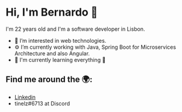 # Hi, I'm Bernardo 👋

I'm 22 years old and I'm a software developer in Lisbon.
   
- 👀 I’m interested in web technologies.
- ⚙️ I’m currently working with Java, Spring Boot for Microservices Architecture and also Angular.
- 🌱 I'm currently learning everything  🤣

## Find me around the 🌍:

 - [Linkedin](https://www.linkedin.com/in/bernardo-louro-609b13183/)
 - tinelz#6713 at Discord
